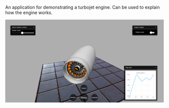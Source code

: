 An application for demonstrating a turbojet engine. Can be used to explain how the engine works.

![Image alt](https://github.com/ByMisterAnt/GTDemo/blob/3aeea6ab0dfe01fdf0d239e7bc109c4425ea0c1d/engine_app.png)